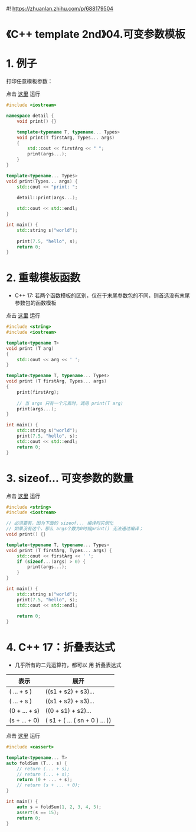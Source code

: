 #! https://zhuanlan.zhihu.com/p/688179504
# 《C++ template 2nd》04.可变参数模板

# 1. 例子

打印任意模板参数：

点击 [这里](https://godbolt.org/z/zrYbWhnM7) 运行

``` cpp
#include <iostream>

namespace detail {
    void print() {}

    template<typename T, typename... Types>
    void print(T firstArg, Types... args)
    {
        std::cout << firstArg << " ";
        print(args...);
    }
}

template<typename... Types>
void print(Types... args) {
    std::cout << "print: ";

    detail::print(args...);
    
    std::cout << std::endl;
}

int main() {
    std::string s("world");
 
    print(7.5, "hello", s);
    return 0;
}
```

# 2. 重载模板函数

+ C++ 17: 若两个函数模板的区别，仅在于末尾参数包的不同，则首选没有末尾参数包的函数模板

点击 [这里](https://godbolt.org/z/qvE43M19K) 运行

``` cpp
#include <string>
#include <iostream>

template<typename T>
void print (T arg)
{
    std::cout << arg << ' ';
}

template<typename T, typename... Types>
void print (T firstArg, Types... args)
{
    print(firstArg);
    
    // 当 args 只有一个元素时，调用 print(T arg)
    print(args...); 
}

int main() {
    std::string s("world");
    print(7.5, "hello", s);
    std::cout << std::endl;    
    return 0;
}
```

# 3. sizeof... 可变参数的数量

点击 [这里](https://godbolt.org/z/rx1Pc3hEY) 运行

``` cpp
#include <string>
#include <iostream>

// 必须要有，因为下面的 sizeof... 编译时实例化
// 如果没有这个，那么 args个数为0时候print() 无法通过编译；
void print() {}

template<typename T, typename... Types>
void print (T firstArg, Types... args) {
    std::cout << firstArg << ' ';
    if (sizeof...(args) > 0) {
        print(args...);
    }
}

int main() {
    std::string s("world");
    print(7.5, "hello", s);
    std::cout << std::endl;
    
    return 0;
}
```

# 4. C++ 17：折叠表达式

+ 几乎所有的二元运算符，都可以 用 折叠表达式

|表示|展开|
|-|-|
|( ... + s )|((s1 + s2) + s3)...|
|( ... + s )|((s1 + s2) + s3)...|
|(0 + ... + s)|((0 + s1) + s2)...|
|(s + ... + 0)|( s1 + ( ... ( sn + 0 ) ... ))|

点击 [这里](https://godbolt.org/z/6fqf7sMr9) 运行

``` cpp
#include <cassert>

template<typename... T>
auto foldSum (T... s) {
    // return (... + s);
    // return (... + s);
    return (0 + ... + s);
    // return (s + ... + 0);
}

int main() {
    auto s = foldSum(1, 2, 3, 4, 5);
    assert(s == 15);
    return 0;
}
```